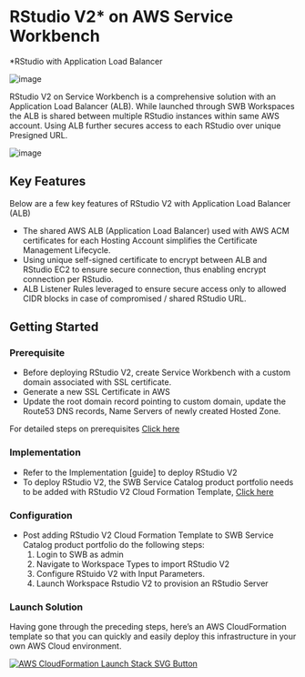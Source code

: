 # RStudio V2* on AWS Service Workbench
*RStudio with Application Load Balancer

  ![image](https://user-images.githubusercontent.com/73109773/119454257-fbd76800-bd55-11eb-8292-cb2533e549a0.png)

RStudio V2 on Service Workbench is a comprehensive solution with an Application Load Balancer (ALB).  While launched through SWB
Workspaces the ALB is shared between multiple RStudio instances within same AWS account. Using ALB further secures access to each RStudio over unique 
Presigned URL.

  ![image](https://user-images.githubusercontent.com/73109773/119454593-5375d380-bd56-11eb-89fb-cf11328ed468.png)

## Key Features
Below are a few key features of RStudio V2 with Application Load Balancer (ALB)
*	The shared AWS ALB (Application Load Balancer) used with AWS ACM certificates for each Hosting Account simplifies the Certificate Management Lifecycle.
*	Using unique self-signed certificate to encrypt between ALB and RStudio EC2 to ensure secure connection, thus enabling encrypt connection per RStudio.
*	ALB Listener Rules leveraged to ensure secure access only to allowed CIDR blocks in case of compromised / shared RStudio URL.

## Getting Started
### Prerequisite
* Before deploying RStudio V2, create Service Workbench with a custom domain associated with SSL certificate. 
* Generate a new SSL Certificate in AWS
* Update the root domain record pointing to custom domain, update the Route53 DNS records, Name Servers of newly created Hosted Zone. 

For detailed steps on prerequisites [Click here](https://github.com/RLOpenCatalyst/Service_Workbench_Templates/blob/main/RStudio/Prerequisite/prerequisite.md)

### Implementation
* Refer to the Implementation [guide] to deploy RStudio V2
* To deploy RStudio V2, the SWB Service Catalog product portfolio needs to be added with RStudio V2 Cloud Formation Template, [Click here](https://github.com/RLOpenCatalyst/Service_Workbench_Templates/blob/main/RStudio/ec2-rlrstudio.yaml)

### Configuration
* Post adding RStudio V2 Cloud Formation Template to SWB Service Catalog product portfolio do the following steps:
    1. Login to SWB as admin
    2. Navigate to Workspace Types to import RStudio V2 
    3. Configure RStuido V2 with Input Parameters.
    4. Launch Workspace Rstudio V2 to provision an RStudio Server

### Launch Solution
Having gone through the preceding steps, here’s an AWS CloudFormation template so that you can quickly and easily deploy this infrastructure in your own 
AWS Cloud environment.

[![AWS CloudFormation Launch Stack SVG Button](https://cdn.rawgit.com/buildkite/cloudformation-launch-stack-button-svg/master/launch-stack.svg)](https://console.aws.amazon.com/cloudformation/home?region=us-east-1#/stacks/new?stackName=rlrstudio&templateURL=https://rlswb.s3.amazonaws.com/ec2-rlrstudio.yaml)

